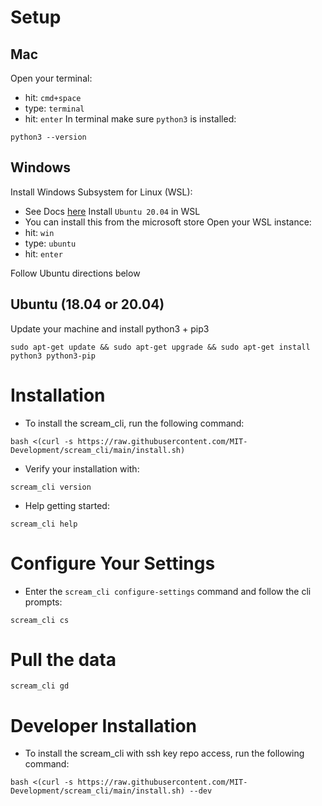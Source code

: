 # Setup
## Mac
Open your terminal:
- hit: `cmd+space`
- type: `terminal`
- hit: `enter`
In terminal make sure `python3` is installed:
```
python3 --version
```

## Windows
Install Windows Subsystem for Linux (WSL):
- See Docs [here](https://docs.microsoft.com/en-us/windows/wsl/install)
Install `Ubuntu 20.04` in WSL
- You can install this from the microsoft store
Open your WSL instance:
- hit: `win`
- type: `ubuntu`
- hit: `enter`

Follow Ubuntu directions below

## Ubuntu (18.04 or 20.04)
Update your machine and install python3 + pip3
```
sudo apt-get update && sudo apt-get upgrade && sudo apt-get install python3 python3-pip
```

# Installation
- To install the scream_cli, run the following command:
```
bash <(curl -s https://raw.githubusercontent.com/MIT-Development/scream_cli/main/install.sh)
```

- Verify your installation with:
```
scream_cli version
```

- Help getting started:
```
scream_cli help
```


# Configure Your Settings
- Enter the `scream_cli configure-settings` command and follow the cli prompts:
```
scream_cli cs
```

# Pull the data
```
scream_cli gd
```

# Developer Installation
- To install the scream_cli with ssh key repo access, run the following command:
```
bash <(curl -s https://raw.githubusercontent.com/MIT-Development/scream_cli/main/install.sh) --dev
```
